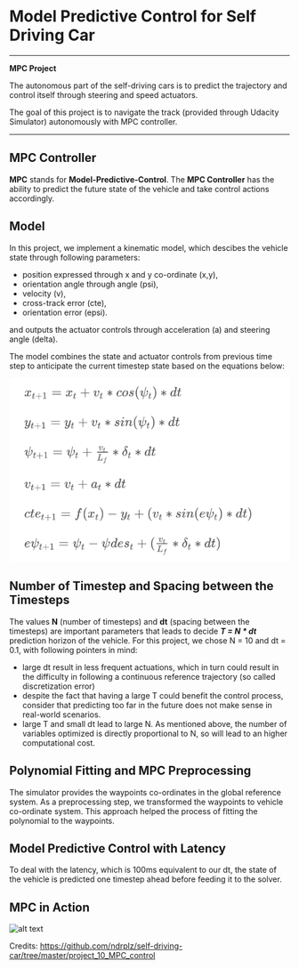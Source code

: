 # **Model Predictive Control for Self Driving Car** 

---

**MPC Project**

The autonomous part of the self-driving cars is to predict the trajectory and control itself through steering and speed actuators.

The goal of this project is to navigate the track (provided through Udacity Simulator) autonomously with MPC controller.


[//]: # (Image References)

[image1]: kinematic_equations.png "Equations"
[video1]: ./Videos/12sec.gif "Proportional"

---
## MPC Controller

**MPC** stands for **Model-Predictive-Control**. The **MPC Controller** has the ability to predict the future state of the vehicle and take control actions accordingly.

## Model
In this project, we implement a kinematic model, which descibes the vehicle state through following parameters:
- position expressed through x and y co-ordinate (x,y), 
- orientation angle through angle (psi), 
- velocity (v),
- cross-track error (cte),
- orientation error (epsi).

 and outputs the actuator controls through acceleration (a) and steering angle (delta).
 
The model combines the state and actuator controls from previous time step to anticipate the current timestep state based on the equations below:

![alt text][image1]

## Number of Timestep and Spacing between the Timesteps
The values **N** (number of timesteps) and **dt** (spacing between the timesteps) are important parameters that leads to decide ***T = N * dt*** prediction horizon of the vehicle. For this project, we chose N = 10 and dt = 0.1, with following pointers in mind:

- large dt result in less frequent actuations, which in turn could result in the difficulty in following a continuous reference trajectory (so called discretization error)
- despite the fact that having a large T could benefit the control process, consider that predicting too far in the future does not make sense in real-world scenarios.
- large T and small dt lead to large N. As mentioned above, the number of variables optimized is directly proportional to N, so will lead to an higher computational cost.

## Polynomial Fitting and MPC Preprocessing
The simulator provides the waypoints co-ordinates in the global reference system. As a preprocessing step, we transformed the waypoints to vehicle co-ordinate system. This approach helped the process of fitting the polynomial to the waypoints.

## Model Predictive Control with Latency
To deal with the latency, which is 100ms equivalent to our dt, the state of the vehicle is predicted one timestep ahead before feeding it to the solver.

## MPC in Action
![alt text][video1]

Credits:
https://github.com/ndrplz/self-driving-car/tree/master/project_10_MPC_control

